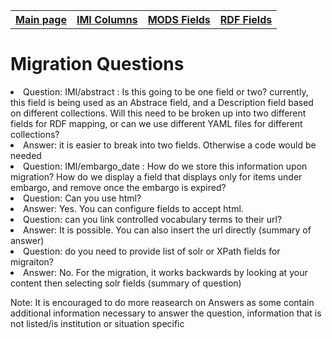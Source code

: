 <!DOCTYPE html>
<html>

<body>
<table style="width:100%">
  <tr>
    <th><a href="index.md">Main page</a></th>
	<th><a href="IMI.md">IMI Columns</a></th>
    <th><a href="MODS.md">MODS Fields</a></th>
    <th><a href="RDF.md">RDF Fields</a></th>
  </tr>
</table>

<h1>Migration Questions</h1>

<dt>
	<li>Question: IMI/abstract : Is this going to be one field or two? currently, this field is being used as an Abstrace field, and a Description field based on different collections. Will this need to be broken up into two different fields for RDF mapping, or can we use different YAML files for different collections?  </li>
    <li>Answer: it is easier to break into two fields. Otherwise a code would be needed</li>
</dt>
<dt>
	<li>Question: IMI/embargo_date : How do we store this information upon migration? How do we display a field that displays only for items under embargo, and remove once the embargo is expired?</li>
</dt>
<dt>
	<li>Question: Can you use html?</li>
	<li>Answer: Yes. You can configure fields to accept html.</li>
</dt>
<dt>
	<li>Question: can you link controlled vocabulary terms to their url?</li>
	<li>Answer: It is possible. You can also insert the url directly (summary of answer)</li>
</dt>
<dt>
	<li>Question: do you need to provide list of solr or XPath fields for migraiton?</li>
	<li>Answer: No. For the migration, it works backwards by looking at your content then selecting solr fields (summary of question)</li>
</dt>
<p>Note: It is encouraged to do more reasearch on Answers as some contain additional information necessary to answer the question, information that is not listed/is institution or situation specific </li>
</body>
</html>